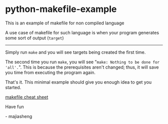 # python-makefile-example
This is an example of makefile for non compiled language

A use case of makefile for such language is when your program generates some sort of output (`target`)

---
Simply run `make` and you will see targets being created the first time.

The second time you run `make`, you will see "`make: Nothing to be done for 'all'.`". This is because the prerequisites aren't changed; thus, it will save you time from executing the program again.

That's it. This minimal example should give you enough idea to get you started.

[makefile cheat sheet](https://cheatography.com/bavo-van-achte/cheat-sheets/gnumake/)

Have fun

\- majiasheng
